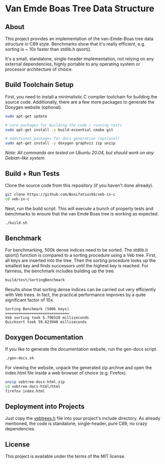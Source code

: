 
# Van Emde Boas Tree Data Structure

## About
This project provides an implementation of the van-Emde-Boas tree data structure in C89 style.
Benchmarks show that it's really efficient, e.g. sorting is ~ 10x faster than stdlib.h qsort().

It's a small, standalone, single-header implementation, not relying on any external dependencies,
highly portable to any operating system or processor architecture of choice.

## Build Toolchain Setup
First, you need to install a minimalistic C compiler toolchain for building the source code.
Additionally, there are a few more packages to generate the Doxygen website (optional).

```sh
sudo apt-get update

# core packages for building the code / running tests
sudo apt-get install -y build-essential cmake git

# additional packages for docs generation (optional)
sudo apt-get install -y doxygen graphviz zip unzip
```

*Note: All commands are tested on Ubuntu 20.04, but should work on any Debian-like system.*

## Build + Run Tests
Clone the source code from this repository (if you haven't done already).

```sh
git clone https://github.com/Bonifatius94/veb-in-c
cd veb-in-c
```

Next, run the build script. This will execute a bunch of property tests and
benchmarks to ensure that the van Emde Boas tree is working as expected.

```sh
./build.sh
```

## Benchmark
For benchmarking, 500k dense indices need to be sorted. The stdlib.h qsort() function
is compared to a sorting procedure using a Veb tree. First, all keys are inserted
into the tree. Then the sorting procedure looks up the smallest key and finds successors
until the highest key is reached. For fairness, the benchmark includes building up the tree.

```sh
build/test/SortingBenchmark
```

Results show that sorting dense indices can be carried out very efficiently with Veb trees.
In fact, the practical performance improves by a quite significant factor of 10x.

```text
Sorting Benchmark (500k keys)
=============================
Veb sorting took 5.796520 milliseconds
Quicksort took 59.823940 milliseconds
```

## Doxygen Documentation
If you like to generate the documentation website, run the gen-docs script.

```sh
./gen-docs.sh
```

For viewing the website, unpack the generated zip archive and open the index.html
file inside a web browser of choice (e.g. Firefox).

```sh
unzip vebtree-docs-html.zip
cd vebtree-docs-html/html
firefox index.html
```

## Deployment into Projects
Just copy the [vebtrees.h](./include/vebtrees.h) file into your project's include directory.
As already mentioned, the code is standalone, single-header, pure C89, no crazy dependencies.

## License
This project is available under the terms of the MIT license.
